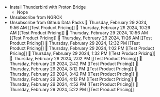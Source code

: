 -  Install Thunderbird with Proton Bridge
	- Nope
- Unsubscribe from NGROK
- Unsubscribe from Github Data Packs🍅 Thursday, February 29 2024, 9:56 AM [[Test Product Pricing]]🍅 Thursday, February 29 2024, 10:26 AM [[Test Product Pricing]]🍅 Thursday, February 29 2024, 10:56 AM [[Test Product Pricing]]🍅 Thursday, February 29 2024, 11:26 AM [[Test Product Pricing]]🍅 Thursday, February 29 2024, 12:32 PM [[Test Product Pricing]]🍅 Thursday, February 29 2024, 1:02 PM [[Test Product Pricing]]🍅 Thursday, February 29 2024, 1:32 PM [[Test Product Pricing]]🍅 Thursday, February 29 2024, 2:02 PM [[Test Product Pricing]]🍅 Thursday, February 29 2024, 2:42 PM [[Test Product Pricing]]🍅 Thursday, February 29 2024, 3:12 PM [[Test Product Pricing]]🍅 Thursday, February 29 2024, 3:42 PM [[Test Product Pricing]]🍅 Thursday, February 29 2024, 4:12 PM [[Test Product Pricing]]🍅 Thursday, February 29 2024, 4:52 PM [[Test Product Pricing]]🍅 Thursday, February 29 2024, 5:22 PM [[Test Product Pricing]]